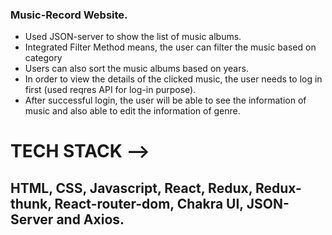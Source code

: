 ### Music-Record Website.
- Used JSON-server to show the list of music albums.
- Integrated Filter Method means, the user can filter the music based on category
- Users can also sort the music albums based on years.
- In order to view the details of the clicked music, the user needs to log in first (used reqres API for log-in purpose).
- After successful login, the user will be able to see the information of music and also able to edit the information of genre.


<h1>TECH STACK --></h1>

<h2> HTML, CSS, Javascript, React, Redux, Redux-thunk, React-router-dom, Chakra UI, JSON-Server and Axios.</h2>
